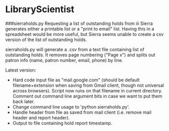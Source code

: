 # LibraryScientist

###sierraholds.py
Requesting a list of outstanding holds from iii Sierra generates either a printable list or a "print to email" list. Having this in a spreadsheet would be more useful, but Sierra seems unable to create a csv version of the list of outstanding holds.

sierraholds.py will generate a .csv from a text file containing list of outstanding holds. It removes page numbering ("Page x") and splits out patron info (name, patron number, email, phone) by line.

Latest version:
- Hard code input file as "mail.google.com" (should be default filename+extension when saving from Gmail client, though not universal across browsers). Script now runs on that filename in current directory. Comment out command line argument bits in case we want to put them back later.
- Change command line usage to 'python sierraholds.py'.
- Handle header from file as saved from mail client (i.e. remove mail header and report header).
- Output to file containing hold report timestamp.
